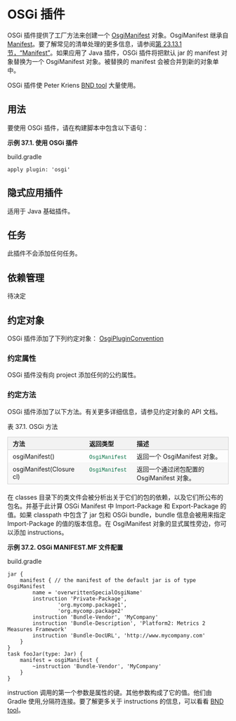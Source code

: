 # OSGi 插件  
  
OSGi 插件提供了工厂方法来创建一个 [OsgiManifest](http://blog.csdn.net/?aspxerrorpath=/maosidiaoxian/article/javadoc/org/gradle/api/plugins/osgi/OsgiManifest.html) 对象。OsgiManifest 继承自 [Manifest](http://blog.csdn.net/maosidiaoxian/article/javadoc/org/gradle/api/java/archives/Manifest.html)。要了解常见的清单处理的更多信息，请参阅[第 23.13.1节，“Manifest”](http://www.aqute.biz/Code/Bnd)。如果应用了 Java 插件，OSGi 插件将把默认 jar 的 manifest 对象替换为一个 OsgiManifest 对象。被替换的 manifest 会被合并到新的对象单中。

OSGi 插件使 Peter Kriens [BND tool](http://www.aqute.biz/Code/Bnd) 大量使用。

## 用法  

要使用 OSGi 插件，请在构建脚本中包含以下语句：

**示例 37.1. 使用 OSGi 插件**

build.gradle  
  
```
apply plugin: 'osgi'   
```  

## 隐式应用插件  

适用于 Java 基础插件。

## 任务  

此插件不会添加任何任务。

## 依赖管理  

待决定

## 约定对象  

OSGi 插件添加了下列约定对象： [OsgiPluginConvention](http://blog.csdn.net/maosidiaoxian/article/dsl/org.gradle.api.plugins.osgi.OsgiPluginConvention.html)

### 约定属性

OSGi 插件没有向 project 添加任何的公约属性。

### 约定方法

OSGi 插件添加了以下方法。有关更多详细信息，请参见约定对象的 API 文档。

表 37.1. OSGi 方法
  
<table id="N13C87" style="margin:0px 0px 1.4em; padding:0px; border:1px solid rgb(208,208,208); font-family:inherit; font-size:14px; font-style:inherit; font-variant:inherit; font-weight:inherit; line-height:inherit; vertical-align:middle; border-collapse:collapse; border-spacing:0px; min-width:50%">
<thead style="margin:0px; padding:0px; border:0px; font-family:inherit; font-size:undefined; font-style:inherit; font-variant:inherit; font-weight:inherit; line-height:inherit; vertical-align:baseline">
<tr style="margin:0px; padding:0px; border:0px; font-family:inherit; font-size:undefined; font-style:inherit; font-variant:inherit; font-weight:inherit; line-height:inherit; vertical-align:baseline">
<td style="margin:0px; padding:0.3em 0.8em; border-width:0px 0px 1px; border-bottom-style:solid; border-bottom-color:rgb(208,208,208); font-family:inherit; font-size:undefined; font-style:inherit; font-variant:inherit; font-weight:bold; line-height:inherit; vertical-align:text-top; text-align:left; float:none!important; background-color:rgb(242,242,242)">
方法</td>
<td style="margin:0px; padding:0.3em 0.8em; border-width:0px 0px 1px; border-bottom-style:solid; border-bottom-color:rgb(208,208,208); font-family:inherit; font-size:undefined; font-style:inherit; font-variant:inherit; font-weight:bold; line-height:inherit; vertical-align:text-top; text-align:left; float:none!important; background-color:rgb(242,242,242)">
返回类型</td>
<td style="margin:0px; padding:0.3em 0.8em; border-width:0px 0px 1px; border-bottom-style:solid; border-bottom-color:rgb(208,208,208); font-family:inherit; font-size:undefined; font-style:inherit; font-variant:inherit; font-weight:bold; line-height:inherit; vertical-align:text-top; text-align:left; float:none!important; background-color:rgb(242,242,242)">
描述</td>
</tr>
</thead>
<tbody style="margin:0px; padding:0px; border:0px; font-family:inherit; font-size:undefined; font-style:inherit; font-variant:inherit; font-weight:inherit; line-height:inherit; vertical-align:baseline">
<tr style="margin:0px; padding:0px; border:0px; font-family:inherit; font-size:undefined; font-style:inherit; font-variant:inherit; font-weight:inherit; line-height:inherit; vertical-align:baseline">
<td style="margin:0px; padding:0.3em 0.8em; border:0px; font-family:inherit; font-size:undefined; font-style:inherit; font-variant:inherit; font-weight:normal; line-height:inherit; vertical-align:text-top; text-align:left; float:none!important">
osgiManifest()</td>
<td style="margin:0px; padding:0.3em 0.8em; border:0px; font-family:inherit; font-size:undefined; font-style:inherit; font-variant:inherit; font-weight:normal; line-height:inherit; vertical-align:text-top; text-align:left; float:none!important">
<a target="_blank" class="ulink" href="../javadoc/org/gradle/api/plugins/osgi/OsgiManifest.html" target="_top" style="margin:0px; padding:0px; border:0px; font-family:inherit; font-size:undefined; font-style:inherit; font-variant:inherit; font-weight:inherit; line-height:inherit; vertical-align:baseline; color:rgb(0,112,66); text-decoration:none"><code class="classname" style="margin:0px; padding:0px; border:0px; font-family:'Ubuntu Mono',courier,monospace; font-size:undefined; font-style:inherit; font-variant:inherit; font-weight:inherit; line-height:inherit; vertical-align:baseline">OsgiManifest</code></a></td>
<td style="margin:0px; padding:0.3em 0.8em; border:0px; font-family:inherit; font-size:undefined; font-style:inherit; font-variant:inherit; font-weight:normal; line-height:inherit; vertical-align:text-top; text-align:left; float:none!important">
返回一个 OsgiManifest 对象。</td>
</tr>
<tr style="margin:0px; padding:0px; border:0px; font-family:inherit; font-size:undefined; font-style:inherit; font-variant:inherit; font-weight:inherit; line-height:inherit; vertical-align:baseline">
<td style="margin:0px; padding:0.3em 0.8em; border:0px; font-family:inherit; font-size:undefined; font-style:inherit; font-variant:inherit; font-weight:normal; line-height:inherit; vertical-align:text-top; text-align:left; float:none!important; background:rgb(247,247,247)">
osgiManifest(Closure cl)</td>
<td style="margin:0px; padding:0.3em 0.8em; border:0px; font-family:inherit; font-size:undefined; font-style:inherit; font-variant:inherit; font-weight:normal; line-height:inherit; vertical-align:text-top; text-align:left; float:none!important; background:rgb(247,247,247)">
<a target="_blank" class="ulink" href="../javadoc/org/gradle/api/plugins/osgi/OsgiManifest.html" target="_top" style="margin:0px; padding:0px; border:0px; font-family:inherit; font-size:undefined; font-style:inherit; font-variant:inherit; font-weight:inherit; line-height:inherit; vertical-align:baseline; color:rgb(0,112,66); text-decoration:none"><code class="classname" style="margin:0px; padding:0px; border:0px; font-family:'Ubuntu Mono',courier,monospace; font-size:undefined; font-style:inherit; font-variant:inherit; font-weight:inherit; line-height:inherit; vertical-align:baseline">OsgiManifest</code></a></td>
<td style="margin:0px; padding:0.3em 0.8em; border:0px; font-family:inherit; font-size:undefined; font-style:inherit; font-variant:inherit; font-weight:normal; line-height:inherit; vertical-align:text-top; text-align:left; float:none!important; background:rgb(247,247,247)">
返回一个通过闭包配置的 OsgiManifest 对象。</td>
</tr>
</tbody>
</table>

在 classes 目录下的类文件会被分析出关于它们的包的依赖，以及它们所公布的包名。并基于此计算 OSGi Manifest 中 Import-Package 和 Export-Package 的值。如果 classpath 中包含了 jar 包和 OSGi bundle，bundle 信息会被用来指定 Import-Package 的值的版本信息。在 OsgiManifest 对象的显式属性旁边，你可以添加 instructions。

**示例 37.2. OSGi MANIFEST.MF 文件配置**

build.gradle  
  
```
jar {
    manifest { // the manifest of the default jar is of type OsgiManifest
        name = 'overwrittenSpecialOsgiName'
        instruction 'Private-Package',
                'org.mycomp.package1',
                'org.mycomp.package2'
        instruction 'Bundle-Vendor', 'MyCompany'
        instruction 'Bundle-Description', 'Platform2: Metrics 2 Measures Framework'
        instruction 'Bundle-DocURL', 'http://www.mycompany.com'
    }
}
task fooJar(type: Jar) {
    manifest = osgiManifest {
        ~instruction 'Bundle-Vendor', 'MyCompany'
    }
}  
```  

instruction 调用的第一个参数是属性的键。其他参数构成了它的值。他们由 Gradle 使用,分隔符连接。要了解更多关于 instructions 的信息，可以看看 [BND tool](http://www.aqute.biz/Code/Bnd)。

